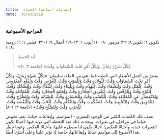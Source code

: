 ```yaml
---
title:  إيقاعات (تناغم) الحياة
date:  30/03/2019
---
```


### المراجع الأسبوعية
تكوين ١؛ تكوين ٨: ٢٢؛ مزمور ٩٠: ١٠؛ أيوب ١: ١٣-١٩؛ أعمال ٩: ١-٢٢؛ فيلبي ١: ٦؛ رومية ٨: ١.

> <p>آية الحفظ</p>
> «لِكُلِّ شَيْءٍ زَمَانٌ، وَلِكُلِّ أَمْرٍ تَحْتَ السَّمَاوَاتِ وَقْتٌ» (جامعة ٣: ١).

بعضٌ من أجمل الأشعار التي خُطت قط، هي مِن الملك سليمان: «لِكُلِّ شَيْءٍ زَمَانٌ، وَلِكُلِّ أَمْرٍ تَحْتَ السَّمَاوَاتِ وَقْتٌ: لِلْوِلاَدَةِ وَقْتٌ وَلِلْمَوْتِ وَقْتٌ. لِلْغَرْسِ وَقْتٌ وَلِقَلْعِ الْمَغْرُوسِ وَقْتٌ. لِلْقَتْلِ وَقْتٌ وَلِلشِّفَاءِ وَقْتٌ. لِلْهَدْمِ وَقْتٌ وَلِلْبِنَاءِ وَقْتٌ. لِلْبُكَاءِ وَقْتٌ وَلِلضَّحْكِ وَقْتٌ. لِلنَّوْحِ وَقْتٌ وَلِلرَّقْصِ وَقْتٌ. لِتَفْرِيقِ الْحِجَارَةِ وَقْتٌ وَلِجَمْعِ الْحِجَارَةِ وَقْتٌ. لِلْمُعَانَقَةِ وَقْتٌ وَلِلانْفِصَالِ عَنِ الْمُعَانَقَةِ وَقْتٌ. لِلْكَسْبِ وَقْتٌ وَلِلْخَسَارَةِ وَقْتٌ. لِلصِّيَانَةِ وَقْتٌ وَلِلطَّرْحِ وَقْتٌ. لِلتَّمْزِيقِ وَقْتٌ وَلِلتَّخْيِيطِ وَقْتٌ. لِلسُّكُوتِ وَقْتٌ وَلِلتَّكَلُّمِ وَقْتٌ. لِلْحُبِّ وَقْتٌ وَلِلْبُغْضَةِ وَقْتٌ. لِلْحَرْبِ وَقْتٌ وَلِلصُّلْحِ وَقْتٌ» (جامعة ٣: ١-٨).

تصف تلك الكلمات الكثير من الوجود البشري - المواسم، وإيقاعات حياتنا. نعم، تخوض حياتنا في مراحل، في تغيرات، ويحدث ذلك منذ اللحظة التي نولد فيها. أحيانًا تكون التغيرات جيدة، وأحيانًا العكس؛ أحيانًا يكون لنا سيطرة عليها، وأحيانًا العكس. دعونا ننظر هذا الأسبوع إلى مواسم حياتنا وإيقاعاتها، خاصة إذ تؤثر علينا وعلى أُسَرْنا أيضًا.